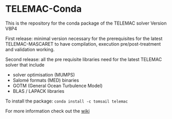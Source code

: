 # TELEMAC-Conda 

This is the repository for the conda package of the TELEMAC solver
Version V8P4

First release: 
minimal version necessary for the prerequisites for the latest TELEMAC-MASCARET
to have compilation, execution pre/post-treatment and validation working.

Second release: 
all the pre requisite libraries need for the latest TELEMAC solver that include 
 - solver optimisation (MUMPS)
 - Salomé formats (MED) binaries
 - GOTM (General Ocean Turbulence Model)
 - BLAS / LAPACK libraries

To install the package: 
`conda install -c tomsail telemac`

For more information check out the [wiki](https://github.com/tomsail/telemac-conda/wiki)
